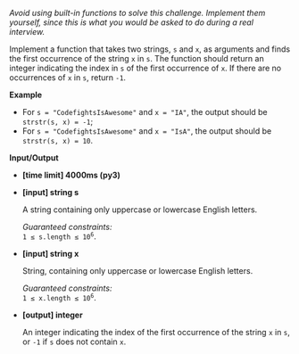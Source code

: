 <div class="markdown"><p><em>Avoid using built-in functions to solve this challenge. Implement them yourself, since this is what you would be asked to do during a real interview.</em></p>
<p>Implement a function that takes two strings, <code>s</code> and <code>x</code>, as arguments and finds the first occurrence of the string <code>x</code> in <code>s</code>. The function should return an integer indicating the index in <code>s</code> of the first occurrence of <code>x</code>. If there are no occurrences of <code>x</code> in <code>s</code>, return <code>-1</code>.</p>
<p><strong>Example</strong></p>
<ul>
<li>For <code>s = "CodefightsIsAwesome"</code> and <code>x = "IA"</code>, the output should be<br>
<code>strstr(s, x) = -1</code>;</li>
<li>For <code>s = "CodefightsIsAwesome"</code> and <code>x = "IsA"</code>, the output should be<br>
<code>strstr(s, x) = 10</code>.</li>
</ul>
<p><strong>Input/Output</strong></p>
<ul>
<li><strong>[time limit] 4000ms (py3)</strong></li>
</ul>
<ul>
<li>
<p><strong>[input] string s</strong></p>
<p>A string containing only uppercase or lowercase English letters.</p>
<p><em>Guaranteed constraints:</em><br>
<code>1 ≤ s.length ≤ 10<sup>6</sup></code>.</p>
</li>
<li>
<p><strong>[input] string x</strong></p>
<p>String, containing only uppercase or lowercase English letters.</p>
<p><em>Guaranteed constraints:</em><br>
<code>1 ≤ x.length ≤ 10<sup>6</sup></code>.</p>
</li>
<li>
<p><strong>[output] integer</strong></p>
<p>An integer indicating the index of the first occurrence of the string <code>x</code> in <code>s</code>, or <code>-1</code> if <code>s</code> does not contain <code>x</code>.</p>
</li>
</ul>
</div>